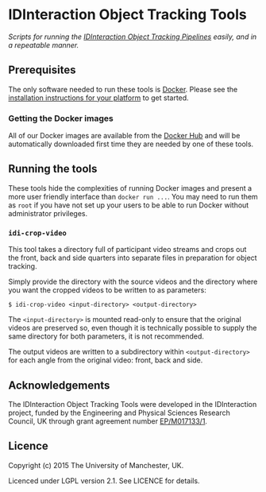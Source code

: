 # IDInteraction Object Tracking Tools

*Scripts for running the [IDInteraction Object Tracking Pipelines][pipelines] easily, and in a repeatable manner.*

## Prerequisites

The only software needed to run these tools is [Docker][docker]. Please see the [installation instructions for your platform][dockerdocs] to get started.

### Getting the Docker images

All of our Docker images are available from the [Docker Hub][dockerhub] and will be automatically downloaded first time they are needed by one of these tools.

## Running the tools

These tools hide the complexities of running Docker images and present a more user friendly interface than `docker run ...`. You may need to run them as `root` if you have not set up your users to be able to run Docker without administrator privileges.

### `idi-crop-video`

This tool takes a directory full of participant video streams and crops out the front, back and side quarters into separate files in preparation for object tracking.

Simply provide the directory with the source videos and the directory where you want the cropped videos to be written to as parameters:

```shell
$ idi-crop-video <input-directory> <output-directory>
```

The `<input-directory>` is mounted read-only to ensure that the original videos are preserved so, even though it is technically possible to supply the same directory for both parameters, it is not recommended.

The output videos are written to a subdirectory within `<output-directory>` for each angle from the original video: front, back and side.

## Acknowledgements

The IDInteraction Object Tracking Tools were developed in the IDInteraction project, funded by the Engineering and Physical Sciences Research Council, UK through grant agreement number [EP/M017133/1][gow].

## Licence

Copyright (c) 2015 The University of Manchester, UK.

Licenced under LGPL version 2.1. See LICENCE for details.

[pipelines]: https://github.com/IDInteraction/processing-pipelines
[docker]: https://www.docker.com/
[dockerdocs]: https://docs.docker.com/
[dockerhub]: https://hub.docker.com/u/idinteraction/
[gow]: http://gow.epsrc.ac.uk/NGBOViewGrant.aspx?GrantRef=EP/M017133/1
